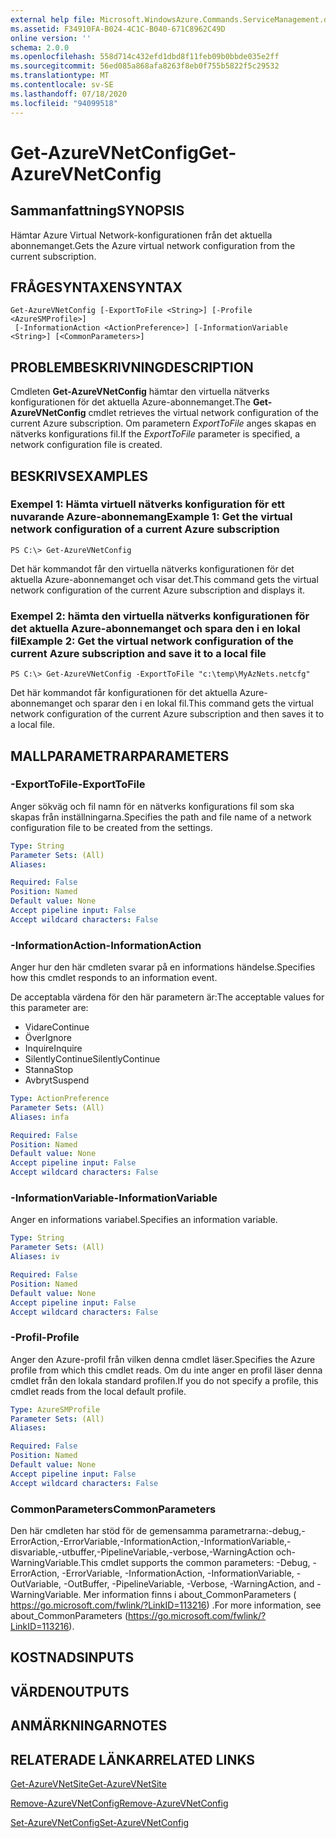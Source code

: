 ```yaml
---
external help file: Microsoft.WindowsAzure.Commands.ServiceManagement.dll-Help.xml
ms.assetid: F34910FA-B024-4C1C-B040-671C8962C49D
online version: ''
schema: 2.0.0
ms.openlocfilehash: 558d714c432efd1dbd8f11feb09b0bbde035e2ff
ms.sourcegitcommit: 56ed085a868afa8263f8eb0f755b5822f5c29532
ms.translationtype: MT
ms.contentlocale: sv-SE
ms.lasthandoff: 07/18/2020
ms.locfileid: "94099518"
---
```

# <span data-ttu-id="1e680-101">Get-AzureVNetConfig</span><span class="sxs-lookup"><span data-stu-id="1e680-101">Get-AzureVNetConfig</span></span>

## <span data-ttu-id="1e680-102">Sammanfattning</span><span class="sxs-lookup"><span data-stu-id="1e680-102">SYNOPSIS</span></span>
<span data-ttu-id="1e680-103">Hämtar Azure Virtual Network-konfigurationen från det aktuella abonnemanget.</span><span class="sxs-lookup"><span data-stu-id="1e680-103">Gets the Azure virtual network configuration from the current subscription.</span></span>

## <span data-ttu-id="1e680-104">FRÅGESYNTAXEN</span><span class="sxs-lookup"><span data-stu-id="1e680-104">SYNTAX</span></span>

```
Get-AzureVNetConfig [-ExportToFile <String>] [-Profile <AzureSMProfile>]
 [-InformationAction <ActionPreference>] [-InformationVariable <String>] [<CommonParameters>]
```

## <span data-ttu-id="1e680-105">PROBLEMBESKRIVNING</span><span class="sxs-lookup"><span data-stu-id="1e680-105">DESCRIPTION</span></span>
<span data-ttu-id="1e680-106">Cmdleten **Get-AzureVNetConfig** hämtar den virtuella nätverks konfigurationen för det aktuella Azure-abonnemanget.</span><span class="sxs-lookup"><span data-stu-id="1e680-106">The **Get-AzureVNetConfig** cmdlet retrieves the virtual network configuration of the current Azure subscription.</span></span>
<span data-ttu-id="1e680-107">Om parametern *ExportToFile* anges skapas en nätverks konfigurations fil.</span><span class="sxs-lookup"><span data-stu-id="1e680-107">If the *ExportToFile* parameter is specified, a network configuration file is created.</span></span>

## <span data-ttu-id="1e680-108">BESKRIVS</span><span class="sxs-lookup"><span data-stu-id="1e680-108">EXAMPLES</span></span>

### <span data-ttu-id="1e680-109">Exempel 1: Hämta virtuell nätverks konfiguration för ett nuvarande Azure-abonnemang</span><span class="sxs-lookup"><span data-stu-id="1e680-109">Example 1: Get the virtual network configuration of a current Azure subscription</span></span>
```
PS C:\> Get-AzureVNetConfig
```

<span data-ttu-id="1e680-110">Det här kommandot får den virtuella nätverks konfigurationen för det aktuella Azure-abonnemanget och visar det.</span><span class="sxs-lookup"><span data-stu-id="1e680-110">This command gets the virtual network configuration of the current Azure subscription and displays it.</span></span>

### <span data-ttu-id="1e680-111">Exempel 2: hämta den virtuella nätverks konfigurationen för det aktuella Azure-abonnemanget och spara den i en lokal fil</span><span class="sxs-lookup"><span data-stu-id="1e680-111">Example 2: Get the virtual network configuration of the current Azure subscription and save it to a local file</span></span>
```
PS C:\> Get-AzureVNetConfig -ExportToFile "c:\temp\MyAzNets.netcfg"
```

<span data-ttu-id="1e680-112">Det här kommandot får konfigurationen för det aktuella Azure-abonnemanget och sparar den i en lokal fil.</span><span class="sxs-lookup"><span data-stu-id="1e680-112">This command gets the virtual network configuration of the current Azure subscription and then saves it to a local file.</span></span>

## <span data-ttu-id="1e680-113">MALLPARAMETRAR</span><span class="sxs-lookup"><span data-stu-id="1e680-113">PARAMETERS</span></span>

### <span data-ttu-id="1e680-114">-ExportToFile</span><span class="sxs-lookup"><span data-stu-id="1e680-114">-ExportToFile</span></span>
<span data-ttu-id="1e680-115">Anger sökväg och fil namn för en nätverks konfigurations fil som ska skapas från inställningarna.</span><span class="sxs-lookup"><span data-stu-id="1e680-115">Specifies the path and file name of a network configuration file to be created from the settings.</span></span>

```yaml
Type: String
Parameter Sets: (All)
Aliases: 

Required: False
Position: Named
Default value: None
Accept pipeline input: False
Accept wildcard characters: False
```

### <span data-ttu-id="1e680-116">-InformationAction</span><span class="sxs-lookup"><span data-stu-id="1e680-116">-InformationAction</span></span>
<span data-ttu-id="1e680-117">Anger hur den här cmdleten svarar på en informations händelse.</span><span class="sxs-lookup"><span data-stu-id="1e680-117">Specifies how this cmdlet responds to an information event.</span></span>

<span data-ttu-id="1e680-118">De acceptabla värdena för den här parametern är:</span><span class="sxs-lookup"><span data-stu-id="1e680-118">The acceptable values for this parameter are:</span></span>

- <span data-ttu-id="1e680-119">Vidare</span><span class="sxs-lookup"><span data-stu-id="1e680-119">Continue</span></span>
- <span data-ttu-id="1e680-120">Över</span><span class="sxs-lookup"><span data-stu-id="1e680-120">Ignore</span></span>
- <span data-ttu-id="1e680-121">Inquire</span><span class="sxs-lookup"><span data-stu-id="1e680-121">Inquire</span></span>
- <span data-ttu-id="1e680-122">SilentlyContinue</span><span class="sxs-lookup"><span data-stu-id="1e680-122">SilentlyContinue</span></span>
- <span data-ttu-id="1e680-123">Stanna</span><span class="sxs-lookup"><span data-stu-id="1e680-123">Stop</span></span>
- <span data-ttu-id="1e680-124">Avbryt</span><span class="sxs-lookup"><span data-stu-id="1e680-124">Suspend</span></span>

```yaml
Type: ActionPreference
Parameter Sets: (All)
Aliases: infa

Required: False
Position: Named
Default value: None
Accept pipeline input: False
Accept wildcard characters: False
```

### <span data-ttu-id="1e680-125">-InformationVariable</span><span class="sxs-lookup"><span data-stu-id="1e680-125">-InformationVariable</span></span>
<span data-ttu-id="1e680-126">Anger en informations variabel.</span><span class="sxs-lookup"><span data-stu-id="1e680-126">Specifies an information variable.</span></span>

```yaml
Type: String
Parameter Sets: (All)
Aliases: iv

Required: False
Position: Named
Default value: None
Accept pipeline input: False
Accept wildcard characters: False
```

### <span data-ttu-id="1e680-127">-Profil</span><span class="sxs-lookup"><span data-stu-id="1e680-127">-Profile</span></span>
<span data-ttu-id="1e680-128">Anger den Azure-profil från vilken denna cmdlet läser.</span><span class="sxs-lookup"><span data-stu-id="1e680-128">Specifies the Azure profile from which this cmdlet reads.</span></span>
<span data-ttu-id="1e680-129">Om du inte anger en profil läser denna cmdlet från den lokala standard profilen.</span><span class="sxs-lookup"><span data-stu-id="1e680-129">If you do not specify a profile, this cmdlet reads from the local default profile.</span></span>

```yaml
Type: AzureSMProfile
Parameter Sets: (All)
Aliases: 

Required: False
Position: Named
Default value: None
Accept pipeline input: False
Accept wildcard characters: False
```

### <span data-ttu-id="1e680-130">CommonParameters</span><span class="sxs-lookup"><span data-stu-id="1e680-130">CommonParameters</span></span>
<span data-ttu-id="1e680-131">Den här cmdleten har stöd för de gemensamma parametrarna:-debug,-ErrorAction,-ErrorVariable,-InformationAction,-InformationVariable,-disvariable,-utbuffer,-PipelineVariable,-verbose,-WarningAction och-WarningVariable.</span><span class="sxs-lookup"><span data-stu-id="1e680-131">This cmdlet supports the common parameters: -Debug, -ErrorAction, -ErrorVariable, -InformationAction, -InformationVariable, -OutVariable, -OutBuffer, -PipelineVariable, -Verbose, -WarningAction, and -WarningVariable.</span></span> <span data-ttu-id="1e680-132">Mer information finns i about_CommonParameters ( https://go.microsoft.com/fwlink/?LinkID=113216) .</span><span class="sxs-lookup"><span data-stu-id="1e680-132">For more information, see about_CommonParameters (https://go.microsoft.com/fwlink/?LinkID=113216).</span></span>

## <span data-ttu-id="1e680-133">KOSTNADS</span><span class="sxs-lookup"><span data-stu-id="1e680-133">INPUTS</span></span>

## <span data-ttu-id="1e680-134">VÄRDEN</span><span class="sxs-lookup"><span data-stu-id="1e680-134">OUTPUTS</span></span>

## <span data-ttu-id="1e680-135">ANMÄRKNINGAR</span><span class="sxs-lookup"><span data-stu-id="1e680-135">NOTES</span></span>

## <span data-ttu-id="1e680-136">RELATERADE LÄNKAR</span><span class="sxs-lookup"><span data-stu-id="1e680-136">RELATED LINKS</span></span>

[<span data-ttu-id="1e680-137">Get-AzureVNetSite</span><span class="sxs-lookup"><span data-stu-id="1e680-137">Get-AzureVNetSite</span></span>](./Get-AzureVNetSite.md)

[<span data-ttu-id="1e680-138">Remove-AzureVNetConfig</span><span class="sxs-lookup"><span data-stu-id="1e680-138">Remove-AzureVNetConfig</span></span>](./Remove-AzureVNetConfig.md)

[<span data-ttu-id="1e680-139">Set-AzureVNetConfig</span><span class="sxs-lookup"><span data-stu-id="1e680-139">Set-AzureVNetConfig</span></span>](./Set-AzureVNetConfig.md)



